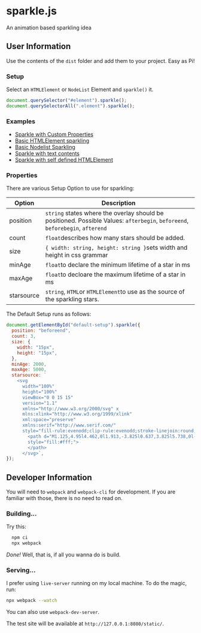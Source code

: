 # sparkle.js

An animation based sparkling idea

## User Information

Use the contents of the `dist` folder and add them to your project. Easy as Pi!

### Setup

Select an `HTMLElement` or `NodeList` Element and `sparkle()` it.

```javascript
document.querySelector("#element").sparkle();
document.querySelectorAll(".element").sparkle();
```

### Examples

- [Sparkle with Custom Properties](https://jsfiddle.net/gh/get/library/pure/efkah/sparkle.js/tree/master/demo/sparkle-custom-properties)
- [Basic HTMLElement sparkling](https://jsfiddle.net/gh/get/library/pure/efkah/sparkle.js/tree/master/demo/htmlelement-sparkle)
- [Basic Nodelist Sparkling](https://jsfiddle.net/gh/get/library/pure/efkah/sparkle.js/tree/master/demo/nodelist-sparkle)
- [Sparkle with text contents](https://jsfiddle.net/gh/get/library/pure/efkah/sparkle.js/tree/master/demo/sparkle-text)
- [Sparkle with self defined HTMLElement](https://jsfiddle.net/gh/get/library/pure/efkah/sparkle.js/tree/master/demo/sparkle-html)

### Properties

There are various Setup Option to use for sparkling:

| Option     | Description                                                                                                                   |
| ---------- | ----------------------------------------------------------------------------------------------------------------------------- |
| position   | `string` states where the overlay should be positioned. Possible Values: `afterbegin`, `beforeend`, `beforebegin`, `afterend` |
| count      | `float`describes how many stars should be added.                                                                              |
| size       | `{ width: string, height: string }`sets width and height in css grammar                                                       |
| minAge     | `float`to declare the minimum lifetime of a star in ms                                                                        |
| maxAge     | `float`to decloare the maximum lifetime of a star in ms                                                                       |
| starsource | `string`, `HTML`or `HTMLElement`to use as the source of the sparkling stars.                                                  |

The Default Setup runs as follows:

```javascript
document.getElementById("default-setup").sparkle({
  position: "beforeend",
  count: 3,
  size: {
    width: "15px",
    height: "15px",
  },
  minAge: 2000,
  maxAge: 5000,
  starsource: `
    <svg 
      width="100%" 
      height="100%" 
      viewBox="0 0 15 15" 
      version="1.1" 
      xmlns="http://www.w3.org/2000/svg" x
      mlns:xlink="http://www.w3.org/1999/xlink" 
      xml:space="preserve" 
      xmlns:serif="http://www.serif.com/" 
      style="fill-rule:evenodd;clip-rule:evenodd;stroke-linejoin:round;stroke-miterlimit:2;">
        <path d="M1.125,4.95l4.462,0l1.913,-3.825l0.637,3.825l5.738,0l-4.463,3.188l0.638,5.737l-3.187,-3.825l-4.463,3.825l1.913,-5.737l-3.188,-3.188Z" 
        style="fill:#fff;">
        </path>
      </svg>`,
});
```

## Developer Information

You will need to `webpack` and `webpack-cli` for development. If you are familiar with those, there is no need to read on.

### Building...

Try this:

```bash
  npm ci
  npx webpack
```

_Done!_ Well, that is, if all you wanna do is build.

### Serving...

I prefer using `live-server` running on my local machine. To do the magic, run:

```bash
npx webpack --watch
```

You can also use `webpack-dev-server`.

The test site will be available at `http://127.0.0.1:8080/static/`.
